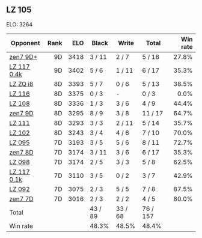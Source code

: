 ## LZ 105 ##

ELO: 3264

Opponent | Rank | ELO | Black | Write | Total | Win rate
---------|-----:|----:|-------|-------|-------|-------:
[zen7 9D+](zen7%209D+.md) | 9D | 3418 | 3 / 11 | 2 / 7 | 5 / 18 | 27.8%
[LZ 117 0.4k](LZ%20117%200.4k.md) | 9D | 3402 | 5 / 6 | 1 / 11 | 6 / 17 | 35.3%
[LZ ZQ i8](LZ%20ZQ%20i8.md) | 8D | 3393 | 5 / 7 | 0 / 6 | 5 / 13 | 38.5%
[LZ 116](LZ%20116.md) | 8D | 3375 | 0 / 3 | - | 0 / 3 | 0.0%
[LZ 108](LZ%20108.md) | 8D | 3336 | 1 / 3 | 3 / 6 | 4 / 9 | 44.4%
[zen7 9D](zen7%209D.md) | 8D | 3295 | 8 / 9 | 3 / 8 | 11 / 17 | 64.7%
[LZ 111](LZ%20111.md) | 8D | 3293 | 3 / 3 | 2 / 11 | 5 / 14 | 35.7%
[LZ 102](LZ%20102.md) | 8D | 3243 | 3 / 4 | 4 / 6 | 7 / 10 | 70.0%
[LZ 095](LZ%20095.md) | 7D | 3193 | 3 / 5 | 5 / 6 | 8 / 11 | 72.7%
[zen7 8D](zen7%208D.md) | 7D | 3174 | 3 / 11 | 3 / 6 | 6 / 17 | 35.3%
[LZ 098](LZ%20098.md) | 7D | 3174 | 2 / 5 | 3 / 3 | 5 / 8 | 62.5%
[LZ 117 0.1k](LZ%20117%200.1k.md) | 7D | 3110 | 3 / 5 | 0 / 2 | 3 / 7 | 42.9%
[LZ 092](LZ%20092.md) | 7D | 3075 | 2 / 3 | 5 / 5 | 7 / 8 | 87.5%
[zen7 7D](zen7%207D.md) | 7D | 3016 | 2 / 3 | 2 / 2 | 4 / 5 | 80.0%
Total | | | 43 / 89 | 33 / 68 | 76 / 157 | 
Win rate| | | 48.3% | 48.5% | 48.4% | 
